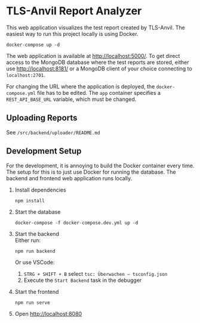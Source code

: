 # TLS-Anvil Report Analyzer

This web application visualizes the test report created by TLS-Anvil.
The easiest way to run this project locally is using Docker.

```shell
docker-compose up -d
```

The web application is available at [http://localhost:5000/](http://localhost:5000/). To get direct access to the MongoDB database where the test reports are stored, either use [http://localhost:8181/](http://localhost:8181/) or a MongoDB client of your choice connecting to `localhost:2701`.

For changing the URL where the application is deployed, the `docker-compose.yml` file has to be edited. The `app` container specifies a `REST_API_BASE_URL` variable, which must be changed.

## Uploading Reports
See `/src/backend/uploader/README.md`


## Development Setup
For the development, it is annoying to build the Docker container every time. The setup for this is to just use Docker for running the database. The backend and frontend web application runs locally.

1. Install dependencies
    ```
    npm install
    ```

1. Start the database
    ```
    docker-compose -f docker-compose.dev.yml up -d
    ```

1. Start the backend  
    Either run:
    ```
    npm run backend
    ```

    Or use VSCode:
    1. `STRG + SHIFT + B` select `tsc: Überwachen – tsconfig.json`
    1. Execute the `Start Backend` task in the debugger

1. Start the frontend
    ```
    npm run serve
    ```

1. Open [http://localhost:8080](http://localhost:8080)
